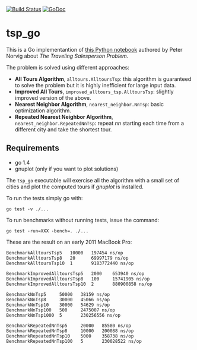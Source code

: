 [![Build Status](https://travis-ci.org/masci/tsp_go.svg)](https://travis-ci.org/masci/tsp_go)
[![GoDoc](https://godoc.org/github.com/masci/tsp_go?status.svg)](https://godoc.org/github.com/masci/tsp_go)

# tsp_go

This is a Go implementantion of [this Python notebook](http://nbviewer.ipython.org/url/norvig.com/ipython/TSPv3.ipynb) 
authored by Peter Norvig about *The Traveling Salesperson Problem*.

The problem is solved using different approaches:

 * **All Tours Algorithm**, ``alltours.AlltoursTsp``: this algorithm is guaranteed to solve the problem but it is highly inefficient for large input data.
 * **Improved All Tours**, ``improved_alltours_tsp.AlltoursTsp``: slightly improved version of the above.
 * **Nearest Neighbor Algorithm**, ``nearest_neighbor.NnTsp``: basic optimization algorithm.
 * **Repeated Nearest Neighbor Algorithm**, ``nearest_neighbor.RepeatedNnTsp``: repeat *nn* starting each time from a different city and take the shortest tour.

## Requirements

 * go 1.4
 * gnuplot (only if you want to plot solutions)

The ``tsp_go`` executable will exercise all the algorithm with a small set of cities and plot the computed tours if *gnuplot* is installed.

To run the tests simply go with:

    go test -v ./...

To run benchmarks without running tests, issue the command: 

    go test -run=XXX -bench=. ./...

These are the result on an early 2011 MacBook Pro:

    BenchmarkAlltoursTsp5   10000   197454 ns/op
    BenchmarkAlltoursTsp8   20      69997179 ns/op
    BenchmarkAlltoursTsp10  1       9183772440 ns/op

    BenchmarkImprovedAlltoursTsp5   2000    653940 ns/op
    BenchmarkImprovedAlltoursTsp8   100     15741905 ns/op
    BenchmarkImprovedAlltoursTsp10  2       880900858 ns/op

    BenchmarkNnTsp5     50000   38159 ns/op
    BenchmarkNnTsp8     30000   45066 ns/op
    BenchmarkNnTsp10    30000   54629 ns/op
    BenchmarkNnTsp100   500     2475007 ns/op
    BenchmarkNnTsp1000  5       230256556 ns/op

    BenchmarkRepeatedNnTsp5     20000   85580 ns/op
    BenchmarkRepeatedNnTsp8     10000   200088 ns/op
    BenchmarkRepeatedNnTsp10    5000    358738 ns/op
    BenchmarkRepeatedNnTsp100   5       230028522 ns/op
